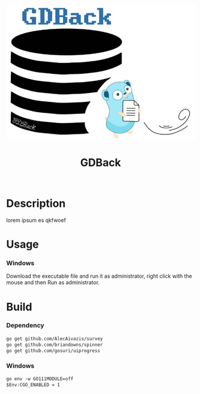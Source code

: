 <p align="center">
  <img src="images/main_logo.jpg">
  <br>
  <h1 align="center">GDBack</h1>
  <br>
</p>

# Description
lorem ipsum es qkfwoef
# Usage
### Windows
Download the executable file and run it as administrator, right click with the mouse and then Run as administrator.

# Build
### Dependency
```
go get github.com/AlecAivazis/survey
go get github.com/briandowns/spinner
go get github.com/gosuri/uiprogress
```
### Windows
```
go env -w GO111MODULE=off
$Env:CGO_ENABLED = 1
```
